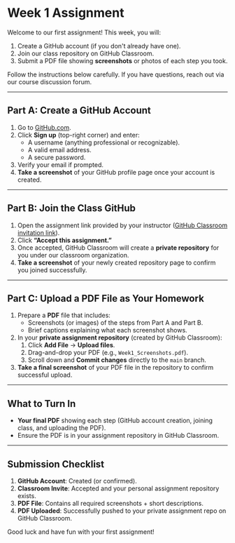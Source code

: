 # Week 1 Assignment

Welcome to our first assignment! This week, you will:
1. Create a GitHub account (if you don't already have one).
2. Join our class repository on GitHub Classroom.
3. Submit a PDF file showing **screenshots** or photos of each step you took.

Follow the instructions below carefully. If you have questions, reach out via our course discussion forum.

---

## Part A: Create a GitHub Account

1. Go to [GitHub.com](https://github.com/).
2. Click **Sign up** (top-right corner) and enter:
   - A username (anything professional or recognizable).
   - A valid email address.
   - A secure password.
3. Verify your email if prompted.
4. **Take a screenshot** of your GitHub profile page once your account is created.

---

## Part B: Join the Class GitHub

1. Open the assignment link provided by your instructor ([GitHub Classroom invitation link](https://classroom.github.com/a/uAUXO6s8)).
2. Click **“Accept this assignment.”**
3. Once accepted, GitHub Classroom will create a **private repository** for you under our classroom organization.
4. **Take a screenshot** of your newly created repository page to confirm you joined successfully.

---

## Part C: Upload a PDF File as Your Homework

1. Prepare a **PDF** file that includes:
   - Screenshots (or images) of the steps from Part A and Part B.
   - Brief captions explaining what each screenshot shows.
2. In your **private assignment repository** (created by GitHub Classroom):
   1. Click **Add File** → **Upload files**.
   2. Drag-and-drop your PDF (e.g., `Week1_Screenshots.pdf`).
   3. Scroll down and **Commit changes** directly to the `main` branch.
3. **Take a final screenshot** of your PDF file in the repository to confirm successful upload.

---

## What to Turn In

- **Your final PDF** showing each step (GitHub account creation, joining class, and uploading the PDF).  
- Ensure the PDF is in your assignment repository in GitHub Classroom.

---

## Submission Checklist

1. **GitHub Account**: Created (or confirmed).
2. **Classroom Invite**: Accepted and your personal assignment repository exists.
3. **PDF File**: Contains all required screenshots + short descriptions.
4. **PDF Uploaded**: Successfully pushed to your private assignment repo on GitHub Classroom.


Good luck and have fun with your first assignment!
